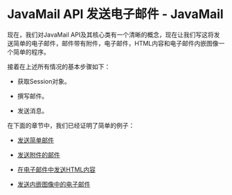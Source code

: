 # JavaMail API 发送电子邮件 - JavaMail

现在，我们对JavaMail API及其核心类有一个清晰的概念，现在让我们写这将发送简单的电子邮件，邮件带有附件，电子邮件，HTML内容和电子邮件内嵌图像一个简单的程序。

接着在上述所有情况的基本步骤如下：

*   获取Session对象。

*   撰写邮件。

*   发送消息。

在下面的章节中，我们已经证明了简单的例子：

*   [发送简单邮件](http://www.yiibai.com/javamail_api/javamail_api_sending_simple_email.html)

*   [发送附件的邮件](http://www.yiibai.com/javamail_api/javamail_api_send_email_with_attachment.html)

*   [在电子邮件中发送HTML内容](http://www.yiibai.com/javamail_api/javamail_api_send_html_in_email.html)

*   [发送内嵌图像中的电子邮件](http://www.yiibai.com/javamail_api/javamail_api_send_inlineimage_in_email.html)

